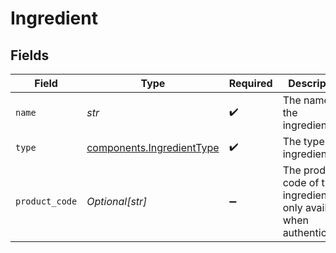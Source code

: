 # Ingredient


## Fields

| Field                                                                  | Type                                                                   | Required                                                               | Description                                                            | Example                                                                |
| ---------------------------------------------------------------------- | ---------------------------------------------------------------------- | ---------------------------------------------------------------------- | ---------------------------------------------------------------------- | ---------------------------------------------------------------------- |
| `name`                                                                 | *str*                                                                  | :heavy_check_mark:                                                     | The name of the ingredient.                                            | Sugar Syrup                                                            |
| `type`                                                                 | [components.IngredientType](../../models/components/ingredienttype.md) | :heavy_check_mark:                                                     | The type of ingredient.                                                |                                                                        |
| `product_code`                                                         | *Optional[str]*                                                        | :heavy_minus_sign:                                                     | The product code of the ingredient, only available when authenticated. | AC-A2DF3                                                               |